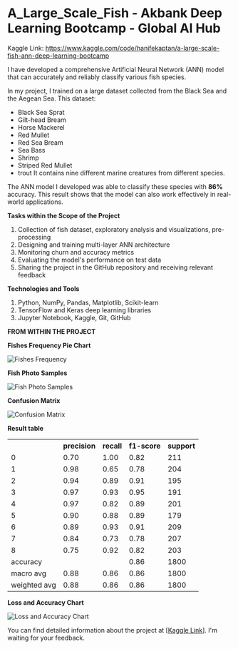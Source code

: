 # A_Large_Scale_Fish - Akbank Deep Learning Bootcamp - Global AI Hub
Kaggle Link: https://www.kaggle.com/code/hanifekaptan/a-large-scale-fish-ann-deep-learning-bootcamp

I have developed a comprehensive Artificial Neural Network (ANN) model that can accurately and reliably classify various fish species.

In my project, I trained on a large dataset collected from the Black Sea and the Aegean Sea. This dataset:
* Black Sea Sprat
* Gilt-head Bream
* Horse Mackerel
* Red Mullet
* Red Sea Bream
* Sea Bass
* Shrimp
* Striped Red Mullet
* trout
It contains nine different marine creatures from different species.

The ANN model I developed was able to classify these species with **86%** accuracy. This result shows that the model can also work effectively in real-world applications.

**Tasks within the Scope of the Project**
1. Collection of fish dataset, exploratory analysis and visualizations, pre-processing
2. Designing and training multi-layer ANN architecture
3. Monitoring churn and accuracy metrics
4. Evaluating the model's performance on test data
5. Sharing the project in the GitHub repository and receiving relevant feedback

**Technologies and Tools**
1. Python, NumPy, Pandas, Matplotlib, Scikit-learn
2. TensorFlow and Keras deep learning libraries
3. Jupyter Notebook, Kaggle, Git, GitHub

**FROM WITHIN THE PROJECT**

**Fishes Frequency Pie Chart**

![Fishes Frequency](https://github.com/user-attachments/assets/fd2b0120-dac2-4dfe-a351-2cf5ded82dd5)

**Fish Photo Samples**

![Fish Photo Samples](https://github.com/user-attachments/assets/3c5ba523-8d08-4769-9e47-0f888019eb88)

**Confusion Matrix**

![Confusion Matrix](https://github.com/user-attachments/assets/685b2573-3094-4255-a3e6-c0705b113ebc)

**Result table**
<table>

<tr>

<th></th>

<th>precision</th>

<th>recall</th>

<th>f1-score</th>

<th>support</th>

</tr>

<tr>

<td>0</td>

<td>0.70</td>

<td>1.00</td>

<td>0.82</td>

<td>211</td>

</tr>

<tr>

<td>1</td>

<td>0.98</td>

<td>0.65</td>

<td>0.78</td>

<td>204</td>

</tr>

<tr>

<td>2</td>

<td>0.94</td>

<td>0.89</td>

<td>0.91</td>

<td>195</td>

</tr>

<tr>

<td>3</td>

<td>0.97</td>

<td>0.93</td>

<td>0.95</td>

<td>191</td>

</tr>

<tr>

<td>4</td>

<td>0.97</td>

<td>0.82</td>

<td>0.89</td>

<td>201</td>

</tr>

<tr>

<td>5</td>

<td>0.90</td>

<td>0.88</td>

<td>0.89</td>

<td>179</td>

</tr>

<tr>

<td>6</td>

<td>0.89</td>

<td>0.93</td>

<td>0.91</td>

<td>209</td>

</tr>

<tr>

<td>7</td>

<td>0.84</td>

<td>0.73</td>

<td>0.78</td>

<td>207</td>

</tr>

<tr>

<td>8</td>

<td>0.75</td>

<td>0.92</td>

<td>0.82</td>

<td>203</td>

</tr>

<tr>

<td>accuracy</td>

<td></td>

<td></td>

<td>0.86</td>

<td>1800</td>

</tr>

<tr>

<td>macro avg</td>

<td>0.88</td>

<td>0.86</td>

<td>0.86</td>

<td>1800</td>

</tr>

<tr>

<td>weighted avg</td>

<td>0.88</td>

<td>0.86</td>

<td>0.86</td>

<td>1800</td>

</tr>

</table>

**Loss and Accuracy Chart**

![Loss and Accuracy Chart](https://github.com/user-attachments/assets/58d687d1-a6de-4d99-970c-65fcba6d925f)


You can find detailed information about the project at [[Kaggle Link](https://www.kaggle.com/code/hanifekaptan/a-large-scale-fish-ann-deep-learning-bootcamp)]. I'm waiting for your feedback.
